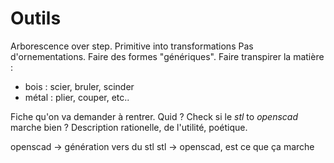 # Outils
Arborescence over step. 
Primitive into transformations 
Pas d'ornementations. Faire des formes "génériques". 
Faire transpirer la matière : 
- bois : scier, bruler, scinder
- métal : plier, couper, etc..

Fiche qu'on va demander à rentrer. Quid ? 
Check si le _stl_ to _openscad_ marche bien ? 
Description rationelle, de l'utilité, poétique. 

openscad -> génération vers du stl
stl -> openscad, est ce que ça marche
